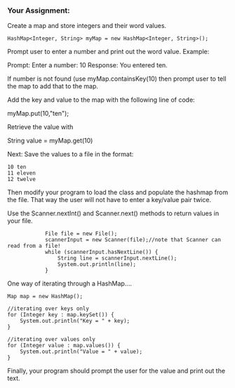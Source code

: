 ### Your Assignment:
Create a map and store integers and their word values.
```
HashMap<Integer, String> myMap = new HashMap<Integer, String>();
```
Prompt user to enter a number and print out the word value. 
Example:

Prompt: Enter a number: 10 Response: You entered ten.

If number is not found (use myMap.containsKey(10) then prompt user to tell the map to add that to the map.

Add the key and value to the map with the following line of code:

myMap.put(10,"ten");

Retrieve the value with

String value = myMap.get(10)

Next: Save the values to a file in the format:
```
10 ten
11 eleven
12 twelve
```
Then modify your program to load the class and populate the hashmap from the file. That way the user will not have to enter a key/value pair twice.

Use the Scanner.nextInt() and Scanner.next() methods to return values in your file.
```
            File file = new File();
            scannerInput = new Scanner(file);//note that Scanner can read from a file!
            while (scannerInput.hasNextLine()) {
                String line = scannerInput.nextLine();
                System.out.println(line);
            }
``` 

One way of iterating through a HashMap....

```
Map map = new HashMap();

//iterating over keys only
for (Integer key : map.keySet()) {
    System.out.println("Key = " + key);
}

//iterating over values only
for (Integer value : map.values()) {
    System.out.println("Value = " + value);
}
```

Finally, your program should prompt the user for the value and print out the text.